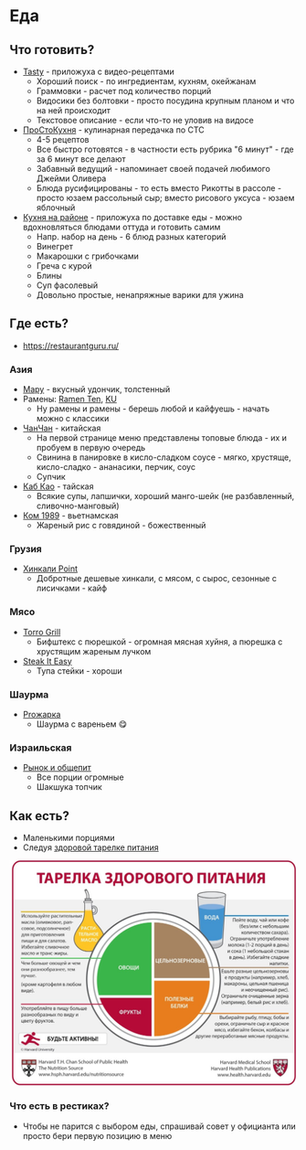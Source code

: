 # Еда

## Что готовить?

- [Tasty](https://tasty.co/) - приложуха с видео-рецептами
    - Хороший поиск - по ингредиентам, кухням, окейжанам
    - Граммовки - расчет под количество порций
    - Видосики без болтовки - просто посудина крупным планом и что на ней происходит
    - Текстовое описание - если что-то не уловив на видосе
- [ПроСтоКухня](https://www.youtube.com/c/ПроСтокухняСТС) - кулинарная передачка по СТС
    - 4-5 рецептов
    - Все быстро готовятся - в частности есть рубрика "6 минут" - где за 6 минут все делают
    - Забавный ведущий - напоминает своей подачей любимого Джейми Оливера
    - Блюда русифицированы - то есть вместо Рикотты в рассоле - просто юзаем рассольный сыр; вместо рисового уксуса -
      юзаем яблочный
- [Кухня на районе](https://localkitchen.ru/) - приложуха по доставке еды - можно вдохновляться блюдами оттуда и
  готовить самим
    - Напр. набор на день - 6 блюд разных категорий
    - Винегрет
    - Макарошки с грибочками
    - Греча с курой
    - Блины
    - Суп фасолевый
    - Довольно простые, ненапряжные варики для ужина

## Где есть?

- https://restaurantguru.ru/

### Азия

- [Мару](https://itadaki.ru/) - вкусный удончик, толстенный
- Рамены: [Ramen Ten](https://ramenten.ru/), [KU](https://kuramen.ru/)
    - Ну рамены и рамены - берешь любой и кайфуешь - начать можно с классики
- [ЧанЧан](https://yandex.ru/maps/-/CCURfGvNgD) - китайская
    - На первой странице меню представлены топовые блюда - их и пробуем в первую очередь
    - Свинина в панировке в кисло-сладком соусе - мягко, хрустяще, кисло-сладко - ананасики, перчик, соус
    - Супчик
- [Каб Као](https://yandex.ru/maps/-/CCURfGvocA) - тайская
    - Всякие супы, лапшички, хороший манго-шейк (не разбавленный, сливочно-манговый)
- [Ком 1989](https://yandex.ru/maps/-/CCURfGUwLB) - вьетнамская
    - Жареный рис с говядиной - божественный

### Грузия

- [Хинкали Point](https://yandex.ru/maps/-/CCURfGvphB)
    - Добротные дешевые хинкали, с мясом, с сырос, сезонные с
      лисичками - кайф

### Мясо

- [Torro Grill](https://yandex.ru/maps/-/CCURfGf-GB)
    - Бифштекс с пюрешкой - огромная мясная хуйня, а пюрешка с хрустящим жареным лучком
- [Steak It Easy](https://yandex.ru/maps/-/CCURfGfspA)
    - Тупа стейки - хороши

### Шаурма

- [Proжарка](https://yandex.ru/maps/-/CCURfGaAWC)
    - Шаурма с вареньем 😋

### Израильская

- [Рынок и общепит](https://yandex.ru/maps/-/CCURfGCRwC)
    - Все порции огромные
    - Шакшука топчик

## Как есть?

- Маленькими порциями
- Следуя [здоровой тарелке питания](https://www.hsph.harvard.edu/nutritionsource/healthy-eating-plate/translations/russian/)

![Здоровая тарелка питания](Здоровая_тарелка_питания.png)

### Что есть в рестиках?

- Чтобы не парится с выбором еды, спрашивай совет у официанта или просто бери первую позицию в меню
